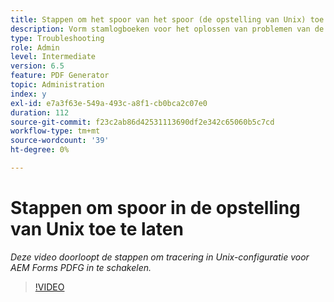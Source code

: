 ```yaml
---
title: Stappen om het spoor van het spoor (de opstelling van Unix) toe te laten
description: Vorm stamlogboeken voor het oplossen van problemen van de PDF Generator
type: Troubleshooting
role: Admin
level: Intermediate
version: 6.5
feature: PDF Generator
topic: Administration
index: y
exl-id: e7a3f63e-549a-493c-a8f1-cb0bca2c07e0
duration: 112
source-git-commit: f23c2ab86d42531113690df2e342c65060b5c7cd
workflow-type: tm+mt
source-wordcount: '39'
ht-degree: 0%

---
```


# Stappen om spoor in de opstelling van Unix toe te laten

*Deze video doorloopt de stappen om tracering in Unix-configuratie voor AEM Forms PDFG in te schakelen.*

>[!VIDEO](https://video.tv.adobe.com/v/335525?quality=12&learn=on)
